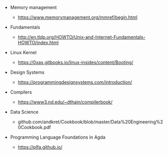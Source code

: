 * Memory management
  * https://www.memorymanagement.org/mmref/begin.html

* Fundamentals 
  * http://en.tldp.org/HOWTO/Unix-and-Internet-Fundamentals-HOWTO/index.html

* Linux Kernel
  * https://0xax.gitbooks.io/linux-insides/content/Booting/

* Design Systems
  * https://programmingdesignsystems.com/introduction/

* Compilers
  * https://www3.nd.edu/~dthain/compilerbook/

* Data Science
  * github.com/andkret/Cookbook/blob/master/Data%20Engineering%20Cookbook.pdf

* Programming Language Foundations in Agda
  * https://plfa.github.io/
